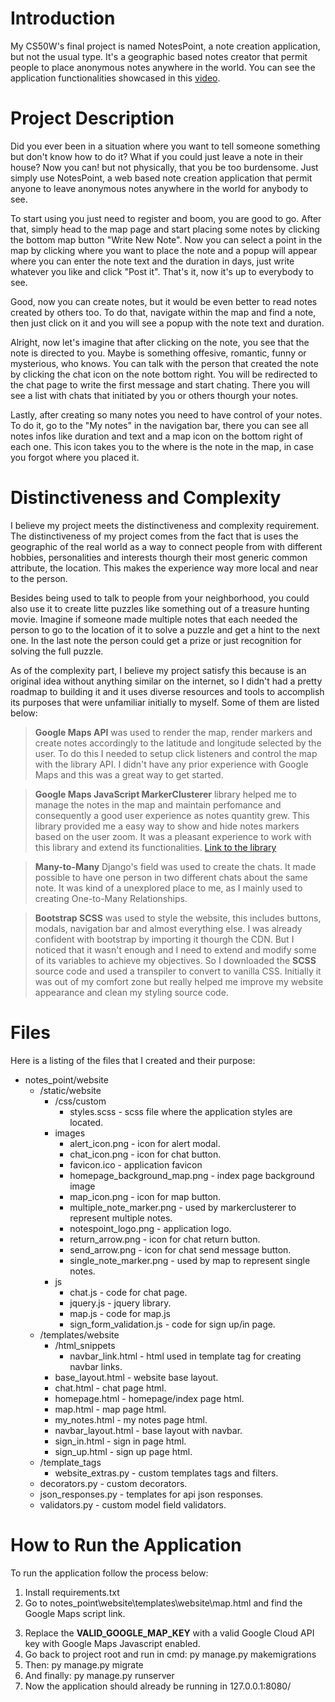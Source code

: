 # Introduction

My CS50W's final project is named NotesPoint, a note creation application, but not the usual type. 
It's a geographic based notes creator that permit people to place anonymous notes anywhere in the world.
You can see the application functionalities showcased in this [video](https://www.youtube.com/watch?v=OZfKL8YaVYw).

# Project Description

Did you ever been in a situation where you want to tell someone something but don't know how to do it?
What if you could just leave a note in their house? Now you can! but not physically, that you be too burdensome.
Just simply use NotesPoint, a web based note creation application that permit anyone to leave anonymous notes 
anywhere in the world for anybody to see.

To start using you just need to register and boom, you are good to go. After that, simply head to the map page
and start placing some notes by clicking the bottom map button "Write New Note". Now you can select a point in the map 
by clicking where you want to place the note and a popup will appear where you can enter the note text and the duration
in days, just write whatever you like and click "Post it". That's it, now it's up to everybody to see.

Good, now you can create notes, but it would be even better to read notes created by others too. To do that, navigate
within the map and find a note, then just click on it and you will see a popup with the note text and duration. 

Alright, now let's imagine that after clicking on the note, you see that the note is directed to you. Maybe is 
something offesive, romantic, funny or mysterious, who knows. You can talk with the person that created the note by
clicking the chat icon on the note bottom right. You will be redirected to the chat page to write the first message and
start chating. There you will see a list with chats that initiated by you or others thourgh your notes.

Lastly, after creating so many notes you need to have control of your notes. To do it, go to the "My notes" in the 
navigation bar, there you can see all notes infos like duration and text and a map icon on the bottom right of each one.
This icon takes you to the where is the note in the map, in case you forgot where you placed it.

# Distinctiveness and Complexity

I believe my project meets the distinctiveness and complexity requirement. The distinctiveness of my project comes
from the fact that is uses the geographic of the real world as a way to connect people from with different hobbies,
personalities and interests thourgh their most generic common attribute, the location. This makes the experience 
way more local and near to the person.

Besides being used to talk to people from your neighborhood, you could also use it to create litte puzzles like something
out of a treasure hunting movie. Imagine if someone made multiple notes that each needed the person to go to the location of
it to solve a puzzle and get a hint to the next one. In the last note the person could get a prize or just recognition for
solving the full puzzle.

As of the complexity part, I believe my project satisfy this because is an original idea without anything similar on the internet,
so I didn't had a pretty roadmap to building it and it uses diverse resources and tools to accomplish its purposes that were 
unfamiliar initially to myself. Some of them are listed below:

> **Google Maps API** was used to render the map, render markers and create notes accordingly to the latitude and
> longitude selected by the user. To do this I needed to setup click listeners and control the map with the library API.
> I didn't have any prior experience with Google Maps and this was a great way to get started.

> **Google Maps JavaScript MarkerClusterer** library helped me to manage the notes in the map and maintain perfomance and consequently a good user experience as notes quantity grew. This library provided me a easy way to show and hide notes markers based on the user zoom. It was a pleasant experience to work with this library and extend its functionalities. [Link to the library](https://github.com/googlemaps/js-markerclusterer)

> **Many-to-Many** Django's field was used to create the chats. It made possible to have one person in two different chats
> about the same note. It was kind of a unexplored place to me, as I mainly used to creating One-to-Many Relationships.

> **Bootstrap SCSS** was used to style the website, this includes buttons, modals, navigation bar and almost everything else.
> I was already confident with bootstrap by importing it thourgh the CDN. But I noticed that it wasn't enough and I need to
> extend and modify some of its variables to achieve my objectives. So I downloaded the **SCSS** source code and used a
> transpiler to convert to vanilla CSS. Initially it was out of my comfort zone but really helped me improve my website
> appearance and clean my styling source code.

# Files 

Here is a listing of the files that I created and their purpose:

* notes_point/website
    * /static/website
        * /css/custom
             * styles.scss - scss file where the application styles are located.
        * images
            *   alert_icon.png - icon for alert modal.
            *   chat_icon.png - icon for chat button.
            *   favicon.ico - application favicon
            *   homepage\_background\_map.png - index page background image
            *   map_icon.png - icon for map button.
            *   multiple\_note\_marker.png - used by markerclusterer to represent multiple notes.
            *   notespoint_logo.png - application logo.
            *   return_arrow.png - icon for chat return button.
            *   send_arrow.png - icon for chat send message button.
            *   single\_note\_marker.png - used by map to represent single notes.
        * js 
            *  chat.js - code for chat page.
            *  jquery.js - jquery library.
            *  map.js - code for map.js
            *  sign\_form\_validation.js - code for sign up/in page.
    * /templates/website
        *  /html_snippets
            * navbar\_link.html - html used in template tag for creating navbar links. 
        * base_layout.html - website base layout.
        * chat.html - chat page html.
        * homepage.html - homepage/index page html.
        * map.html - map page html.
        * my_notes.html - my notes page html.
        * navbar_layout.html - base layout with navbar.
        * sign_in.html - sign in page html.
        * sign_up.html - sign up page html.
    * /template_tags
        * website_extras.py - custom templates tags and filters.
    * decorators.py - custom decorators.
    * json_responses.py - templates for api json responses.
    * validators.py - custom model field validators.

# How to Run the Application

To run the application follow the process below:
1. Install requirements.txt
2. Go to notes\_point\website\templates\website\map.html and find the Google Maps script link.
    > <script async
    >   src="https://maps.googleapis.com/maps/api/js?key=VALID_GOOGLE_MAP_KEY&callback=initMap">
    > </script>
3. Replace the **VALID_GOOGLE_MAP_KEY** with a valid Google Cloud API key with Google Maps Javascript enabled.
4. Go back to project root and run in cmd: py manage.py makemigrations
5. Then: py manage.py migrate
6. And finally: py manage.py runserver
7. Now the application should already be running in 127.0.0.1:8080/







